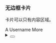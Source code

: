 ### 无边框卡片

卡片可以只有内容区域。

<div class="cell-demo vp-raw">
  <yc-card hoverable :style="{ width: '360px', marginBottom: '20px' }">
    <div
      :style="{
        display: 'flex',
        alignItems: 'center',
        justifyContent: 'space-between',
      }"
    >
      <span
        :style="{ display: 'flex', alignItems: 'center', color: '#1D2129' }"
      >
        <yc-avatar
          :style="{ marginRight: '8px', backgroundColor: '#165DFF' }"
          :size="28"
        >
          A
        </yc-avatar>
        <yc-typography-text>Username</yc-typography-text>
      </span>
      <yc-link>More</yc-link>
    </div>
  </yc-card>
</div>

<details>
<summary>
 <button class="code-btn"  >
    <icon-code />
 </button>
</summary>

```vue
<template>
  <yc-card
    hoverable
    :style="{ width: '360px', marginBottom: '20px' }">
    <div
      :style="{
        display: 'flex',
        alignItems: 'center',
        justifyContent: 'space-between',
      }">
      <span
        :style="{ display: 'flex', alignItems: 'center', color: '#1D2129' }">
        <yc-avatar
          :style="{ marginRight: '8px', backgroundColor: '#165DFF' }"
          :size="28">
          A
        </yc-avatar>
        <yc-typography-text>Username</yc-typography-text>
      </span>
      <yc-link>More</yc-link>
    </div>
  </yc-card>
</template>
```

</details>
